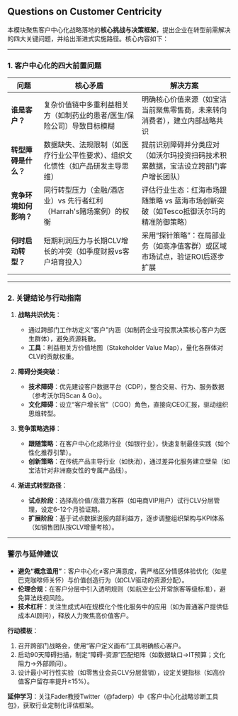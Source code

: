 ## Questions on Customer Centricity

本模块聚焦客户中心化战略落地的**核心挑战与决策框架**，提出企业在转型前需解决的四大关键问题，并给出渐进式实施路径。核心内容如下：

---

### **1. 客户中心化的四大前置问题**
| **问题**               | **核心矛盾**                                                                 | **解决方案**                                                                 |
|-------------------------|-----------------------------------------------------------------------------|----------------------------------------------------------------------------|
| **谁是客户？**          | 复杂价值链中多重利益相关方（如制药业的患者/医生/保险公司）导致目标模糊                  | 明确核心价值来源（如宝洁当前聚焦零售商，未来转向消费者），建立内部战略共识              |
| **转型障碍是什么？**    | 数据缺失、法规限制（如医疗行业公平性要求）、组织文化惯性（如产品研发主导思维）            | 提前识别障碍并分类应对（如沃尔玛投资扫码技术积累数据，宝洁设立跨部门客户增长团队）       |
| **竞争环境如何影响？**  | 同行转型压力（金融/酒店业）vs 先行者红利（Harrah's赌场案例）的权衡                       | 评估行业生态：红海市场跟随策略 vs 蓝海市场创新突破（如Tesco抵御沃尔玛的精准防御策略）    |
| **何时启动转型？**      | 短期利润压力与长期CLV增长的冲突（如季度财报vs客户培育投入）                             | 采用“探针策略”：在局部业务（如高净值客群）或区域市场试点，验证ROI后逐步扩展             |

---

### **2. 关键结论与行动指南**
1. **战略共识优先**：  
   - 通过跨部门工作坊定义“客户”内涵（如制药企业可投票决策核心客户为医生群体），避免资源耗散。  
   - **工具**：利益相关方价值地图（Stakeholder Value Map），量化各群体对CLV的贡献权重。  

2. **障碍分类突破**：  
   - **技术障碍**：优先建设客户数据平台（CDP），整合交易、行为、服务数据（参考沃尔玛Scan & Go）。  
   - **文化障碍**：设立“客户增长官”（CGO）角色，直接向CEO汇报，驱动组织思维转型。  

3. **竞争策略选择**：  
   - **跟随策略**：在客户中心化成熟行业（如银行业），快速复制最佳实践（如个性化推荐引擎）。  
   - **创新策略**：在传统产品主导行业（如快消），通过差异化服务建立壁垒（如宝洁针对非洲裔女性的专属产品线）。  

4. **渐进式转型路径**：  
   - **试点阶段**：选择高价值/高潜力客群（如电商VIP用户）试行CLV分层管理，设定6-12个月验证期。  
   - **扩展阶段**：基于试点数据说服内部利益方，逐步调整组织架构与KPI体系（如销售团队按CLV增量考核）。  

---

### **警示与延伸建议**
- **避免“概念滥用”**：客户中心化≠客户满意度，需严格区分情感体验优化（如星巴克咖啡师关怀）与价值创造行为（如CLV驱动的资源分配）。  
- **伦理合规**：在客户分层中引入透明规则（如航空业公开常旅客等级标准），避免算法歧视风险。  
- **技术杠杆**：关注生成式AI在规模化个性化服务中的应用（如为普通客户提供低成本AI顾问），释放人力聚焦高价值客户。  

**行动模板**：  
1. 召开跨部门战略会，使用“客户定义画布”工具明确核心客户。  
2. 启动90天障碍扫描，制定“障碍-资源”匹配矩阵（如数据缺口→IT预算；文化阻力→外部顾问）。  
3. 设计最小可行性实验（如零售业会员CLV分层营销），设定关键指标（如高价值客户留存率提升≥15%）。  

**延伸学习**：关注Fader教授Twitter（@faderp）中《客户中心化战略诊断工具包》，获取行业定制化评估框架。